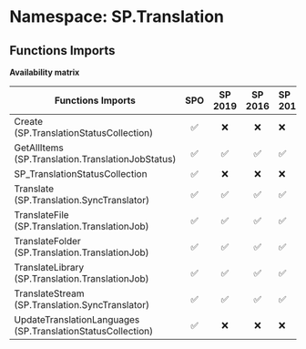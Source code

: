 # Namespace: SP.Translation

## Functions Imports

**Availability matrix**

Functions Imports | SPO | SP 2019 | SP 2016 | SP 2013
----------|:---:|:-------:|:-------:|:-------
Create (SP.TranslationStatusCollection) | ✅ | ❌ | ❌ | ❌
GetAllItems (SP.Translation.TranslationJobStatus) | ✅ | ✅ | ✅ | ✅
SP_TranslationStatusCollection | ✅ | ❌ | ❌ | ❌
Translate (SP.Translation.SyncTranslator) | ✅ | ✅ | ✅ | ✅
TranslateFile (SP.Translation.TranslationJob) | ✅ | ✅ | ✅ | ✅
TranslateFolder (SP.Translation.TranslationJob) | ✅ | ✅ | ✅ | ✅
TranslateLibrary (SP.Translation.TranslationJob) | ✅ | ✅ | ✅ | ✅
TranslateStream (SP.Translation.SyncTranslator) | ✅ | ✅ | ✅ | ✅
UpdateTranslationLanguages (SP.TranslationStatusCollection) | ✅ | ❌ | ❌ | ❌
